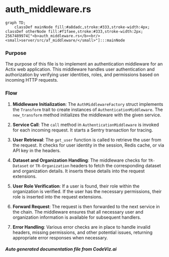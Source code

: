 # auth_middleware.rs

```mermaid
graph TD;
    classDef mainNode fill:#a8dadc,stroke:#333,stroke-width:4px;
classDef otherNode fill:#f1faee,stroke:#333,stroke-width:2px;
2567489974["<b>auth_middleware.rs</b><br/><small>server/src/af_middleware/</small>"]:::mainNode

```
### Purpose
The purpose of this file is to implement an authentication middleware for an Actix web application. This middleware handles user authentication and authorization by verifying user identities, roles, and permissions based on incoming HTTP requests.

### Flow
1. **Middleware Initialization**: The `AuthMiddlewareFactory` struct implements the `Transform` trait to create instances of `AuthenticationMiddleware`. The `new_transform` method initializes the middleware with the given service.

2. **Service Call**: The `call` method in `AuthenticationMiddleware` is invoked for each incoming request. It starts a Sentry transaction for tracing.

3. **User Retrieval**: The `get_user` function is called to retrieve the user from the request. It checks for user identity in the session, Redis cache, or via API key in the headers.

4. **Dataset and Organization Handling**: The middleware checks for `TR-Dataset` or `TR-Organization` headers to fetch the corresponding dataset and organization details. It inserts these details into the request extensions.

5. **User Role Verification**: If a user is found, their role within the organization is verified. If the user has the necessary permissions, their role is inserted into the request extensions.

6. **Forward Request**: The request is then forwarded to the next service in the chain. The middleware ensures that all necessary user and organization information is available for subsequent handlers.

7. **Error Handling**: Various error checks are in place to handle invalid headers, missing permissions, and other potential issues, returning appropriate error responses when necessary.

##### Auto generated documentation file from CodeViz.ai
